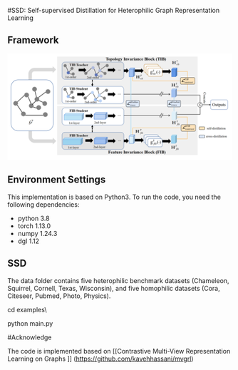 #SSD: Self-supervised Distillation for Heterophilic Graph Representation Learning

## Framework

![Framework](Framework.png)



## Environment Settings
This implementation is based on Python3. To run the code, you need the following dependencies:

* python 3.8
* torch 1.13.0
* numpy 1.24.3
* dgl 1.12


## SSD
The data folder contains five heterophilic  benchmark datasets (Chameleon, Squirrel, Cornell, Texas, Wisconsin), and five homophilic datasets (Cora, Citeseer, Pubmed, Photo, Physics).

cd examples\

python main.py



#Acknowledge 

The code is implemented based on  [\[Contrastive Multi-View Representation Learning on Graphs \]] (https://github.com/kavehhassani/mvgrl)


